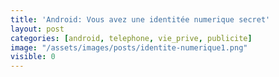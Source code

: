 ```yaml
---
title: 'Android: Vous avez une identitée numerique secret'
layout: post
categories: [android, telephone, vie_prive, publicite]
image: "/assets/images/posts/identite-numerique1.png"
visible: 0
---
```


